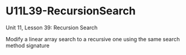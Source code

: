 U11L39-RecursionSearch
======================

Unit 11, Lesson 39: Recursion Search

Modify a linear array search to a recursive one using the same search method signature
